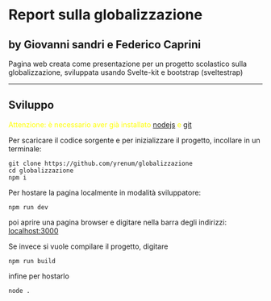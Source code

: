 # Report sulla globalizzazione

## by Giovanni sandri e Federico Caprini


Pagina web creata come presentazione per un progetto scolastico sulla globalizzazione, sviluppata usando Svelte-kit e bootstrap (sveltestrap)

___
## Sviluppo

<span style="color:yellow">Attenzione: è necessario aver già installato [nodejs](https://nodejs.org/en/) e [git](https://git-scm.com/downloads)</span>

Per scaricare il codice sorgente e per inizializzare il progetto, incollare in un terminale:
```
git clone https://github.com/yrenum/globalizzazione
cd globalizzazione
npm i
```

Per hostare la pagina localmente in modalità sviluppatore:
```
npm run dev
```
poi aprire una pagina browser e digitare nella barra degli indirizzi: <localhost:3000>

Se invece si vuole compilare il progetto, digitare
```
npm run build
```
infine per hostarlo
```
node .
```